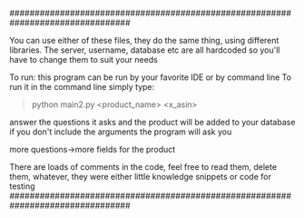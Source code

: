 ################################################################################

You can use either of these files, they do the same thing, using different libraries.
The server, username, database etc are all hardcoded so you'll have to change them to suit your needs


To run:
this program can be run by your favorite IDE or by command line
To run it in the command line simply type:

>python main2.py  <product_name>  <x_asin>

answer the questions it asks and the product will be added to your database
if you don't include the arguments the program will ask you

more questions->more fields for the product

There are loads of comments in the code, feel free to read them, delete them, whatever,
they were either little knowledge snippets or code for testing
################################################################################